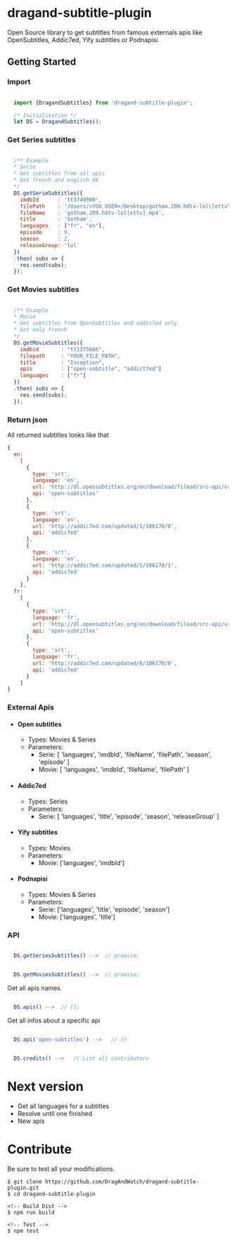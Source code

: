 # dragand-subtitle-plugin
Open Source library to get subtitles from famous externals apis like OpenSubtitles, Addic7ed, Yify subtitles or Podnapisi.

## Getting Started

### Import
```javascript

  import {DragandSubtitles} from 'dragand-subtitle-plugin';

  /* Initialisation */
  let DS = DragandSubtitles();

```

### Get Series subtitles
```javascript

  /** Example
  * Serie
  * Get subtitles from all apis
  * Get french and english UK
  */
  DS.getSerieSubtitles({
    imdbId      : 'tt3749900',
    filePath    : '/Users/<YOU_USER>/Desktop/gotham.209.hdtv-lol\[ettv\].mp4',
    fileName    : 'gotham.209.hdtv-lol[ettv].mp4',
    title       : 'Gotham',
    languages   : ["fr", "en"],
    episode     : 9,
    season      : 2,
    releaseGroup: 'lol'
  })
  .then( subs => {
    res.send(subs);
  });

```

### Get Movies subtitles
```javascript

  /** Example
  * Movie
  * Get subtitles from OpenSubtitles and addic7ed only
  * Get only french
  */
  DS.getMovieSubtitles({
    imdbid       : "tt1375666",
    filepath     : "YOUR_FILE_PATH",
    title        : "Inception",
    apis         : ["open-subtitle", "addict7ed"]
    languages    : ["fr"]
  })
  .then( subs => {
    res.send(subs);
  });

```

### Return json

All returned subtitles looks like that
```javascript
{
  en:
    [
      {
        type: 'srt',
        language: 'en',
        url: 'http://dl.opensubtitles.org/en/download/filead/src-api/vrf-19ec0c5f/sid-tu1tu3mi30l5si6vonfa6pnrk1/1954966725.srt',
        api: 'open-subtitles'
      },
      {
        type: 'srt',
        language: 'en',
        url: 'http://addic7ed.com/updated/1/106170/0',
        api: 'addic7ed'
      },
      {
        type: 'srt',
        language: 'en',
        url: 'http://addic7ed.com/updated/1/106170/1',
        api: 'addic7ed'
      }
    ],
  fr:
    [
      {
        type: 'srt',
        language: 'fr',
        url: 'http://dl.opensubtitles.org/en/download/filead/src-api/vrf-19ed0c62/sid-tu1tu3mi30l5si6vonfa6pnrk1/1954967439.srt',
        api: 'open-subtitles'
      },
      {
        type: 'srt',
        language: 'fr',
        url: 'http://addic7ed.com/updated/8/106170/0',
        api: 'addic7ed'
      }
    ]
}

```

### External Apis

  - #### Open subtitles
    - Types: Movies & Series
    - Parameters:
      - Serie: [ 'languages', 'imdbId', 'fileName', 'filePath', 'season', 'episode' ]
      - Movie: [ 'languages', 'imdbId', 'fileName', 'filePath' ]

  - #### Addic7ed
    - Types: Series
    - Parameters:
      - Serie: [ 'languages', 'title', 'episode', 'season', 'releaseGroup' ]

  - #### Yify subtitles
    - Types: Movies
    - Parameters:
      - Movie: ['languages', 'imdbId']

  - #### Podnapisi
    - Types: Movies & Series
    - Parameters:
      - Serie: ['languages', 'title', 'episode', 'season']
      - Movie: ['languages', 'title']

### API


```javascript

  DS.getSeriesSubtitles() -->  // promise;

```

```javascript

  DS.getMoviesSubtitles() -->  // promise;

```

Get all apis names
```javascript

  DS.apis() -->  // [];

```

Get all infos about a specific api
```javascript

  DS.api('open-subtitles') -->   // {}

```

```javascript

  DS.credits() -->   // List all contributors

```

# Next version

- Get all languages for a subtitles
- Resolve until one finished
- New apis

# Contribute

Be sure to test all your modifications.

```shell
$ git clone https://github.com/DragAndWatch/dragand-subtitle-plugin.git
$ cd dragand-subtitle-plugin

<!-- Build Dist -->
$ npm run build

<!-- Test -->
$ npm test

```
